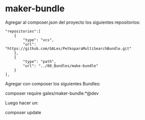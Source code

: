 # maker-bundle

Agregar al composer.json del proyecto los siguientes repositorios:

    "repositories":[
        {
            "type": "vcs",
            "url": "https://github.com/GALes/PetkoparaMultiSearchBundle.git"
        },
        {
            "type": "path",
            "url": "../00_Bundles/make-bundle"
        }
    ],
    
Agregar con composer los siguientes Bundles:

composer require gales/maker-bundle:*@dev

Luego hacer un:

composer update
